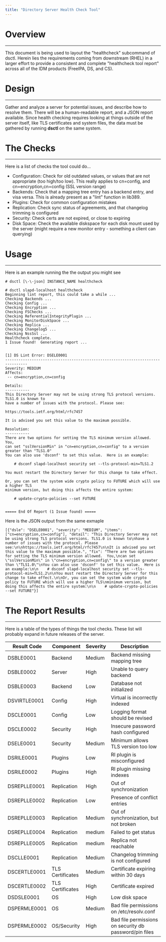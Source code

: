 ```yaml
---
title: "Directory Server Health Check Tool"
---
```


# Overview
------------------------------------------

This document is being used to layout the "healthcheck" subcommand of dsctl.  Herein lies the requirements coming from downstream (RHEL) in a larger effort to provide a consistent and complete "healthcheck tool report" across all of the IDM products (FreeIPA, DS, and CS).


# Design
------------------------------------------

Gather and analyze a server for potential issues, and describe how to resolve them.  There will be a human-readable report, and a JSON report available.  Since health checking requires looking at things outside of the server itself, like TLS certificates and system files, the data must be gathered by running **dsctl** on the same system. 


# The Checks
---------------------

Here is a list of checks the tool could do...

- Configuration:  Check for old outdated values, or values that are not appropriate (too high/too low).  This really applies to cn=config, and cn=encryption,cn=config (SSL version range)
- Backends:  Check that a mapping tree entry has a backend entry, and visa versa.  This is already present as a "lint" function in lib389.
- Plugins:  Check for common configuration mistakes
- Replication:  Check sync status of agreements, and that changelog trimming is configured
- Security:  Check certs are not expired, or close to expiring
- Disk Space:  Check the available diskspace for each disk mount used by the server (might require a new monitor entry - something a client can querying)

# Usage
------------------------

Here is an example running the the output you might see

    # dsctl [\-\-json] INSTANCE_NAME healthcheck

    # dsctl slapd-localhost healthcheck
    Beginning lint report, this could take a while ...
    Checking Backends ...
    Checking Config ...
    Checking Encryption ...
    Checking FSChecks ...
    Checking ReferentialIntegrityPlugin ...
    Checking MonitorDiskSpace ...
    Checking Replica ...
    Checking Changelog5 ...
    Checking NssSsl ...
    Healthcheck complete.
    1 Issue found!  Generating report ...


    [1] DS Lint Error: DSELE0001
    --------------------------------------------------------------------------------
    Severity: MEDIUM 
    Affects:
     -- cn=encryption,cn=config

    Details:
    -----------
    This Directory Server may not be using strong TLS protocol versions. TLS1.0 is known to
    have a number of issues with the protocol. Please see:

    https://tools.ietf.org/html/rfc7457

    It is advised you set this value to the maximum possible.

    Resolution:
    -----------
    There are two options for setting the TLS minimum version allowed.  You,
    can set "sslVersionMin" in "cn=encryption,cn=config" to a version greater than "TLS1.0"
    You can also use 'dsconf' to set this value.  Here is an example:

        # dsconf slapd-localhost security set --tls-protocol-min=TLS1.2

    You must restart the Directory Server for this change to take effect.

    Or, you can set the system wide crypto policy to FUTURE which will use a higher TLS
    minimum version, but doing this affects the entire system:

        # update-crypto-policies --set FUTURE


    ===== End Of Report (1 Issue found) =====


Here is the JSON output from the same exmaple

    [{"dsle": "DSELE0001", "severity": "MEDIUM", "items": ["cn=encryption,cn=config"], "detail": "This Directory Server may not be using strong TLS protocol versions. TLS1.0 is known to\nhave a number of issues with the protocol. Please see:\n\nhttps://tools.ietf.org/html/rfc7457\n\nIt is advised you set this value to the maximum possible.", "fix": "There are two options for setting the TLS minimum version allowed.  You,\ncan set \"sslVersionMin\" in \"cn=encryption,cn=config\" to a version greater than \"TLS1.0\"\nYou can also use 'dsconf' to set this value.  Here is an example:\n\n    # dsconf slapd-localhost security set --tls-protocol-min=TLS1.2\n\nYou must restart the Directory Server for this change to take effect.\n\nOr, you can set the system wide crypto policy to FUTURE which will use a higher TLS\nminimum version, but doing this affects the entire system:\n\n    # update-crypto-policies --set FUTURE"}]


# The Report Results
----------------------

Here is a table of the types of things the tool checks.  These list will probably expand in future releases of the server.

|Result Code     |Component   |Severity       |Description  |
|---------------|-------------|---------------|-------------|
|DSBLE0001      |Backend      |Medium         |Backend missing mapping tree|
|DSBLE0002      |Server       |High           |Unable to query backend|
|DSBLE0003      |Backend      |Low            |Database not initialized|
|DSVIRTLE0001   |Config       |High           |Virtual is incorrectly indexed|
|DSCLE0001      |Config       |Low            |Logging format should be revised|
|DSCLE0002      |Security     |High           |Insecure password hash configured|
|DSELE0001      |Security     |Medium         |Minimum allows TLS version too low|
|DSRILE0001     |Plugins      |Low            |RI plugin is misconfigured|
|DSRILE0002     |Plugins      |High           |RI plugin missing indexes|
|DSREPLLE0001   |Replication  |High           |Out of synchronization|
|DSREPLLE0002   |Replication  |Low            |Presence of conflict entries|
|DSREPLLE0003   |Replication  |Medium         |Out of synchronization, but not broken|
|DSREPLLE0004   |Replication  |medium         |Failed to get status|
|DSREPLLE0005   |Replication  |medium         |Replica not reachable|
|DSCLLE0001     |Replication  |Medium         |Changelog trimming is not configured|
|DSCERTLE0001   |TLS Certificates |Medium     |Certificate expiring within 30 days|
|DSCERTLE0002   |TLS Certificates |High       |Certificate expired|
|DSDSLE0001     |OS           |High           |Low disk space|
|DSPERMLE0001   |OS           |Medium         |Bad file permissions on /etc/resolv.conf|
|DSPERMLE0002   |OS/Security  |High           |Bad file permissions on security db password/pin files|








